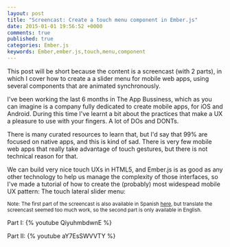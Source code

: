 ```yaml
---
layout: post
title: "Screencast: Create a touch menu component in Ember.js"
date: 2015-01-01 19:56:52 +0000
comments: true
published: true
categories: Ember.js
keywords: Ember,ember.js,touch,menu,component
---
```


This post will be short because the content is a screencast (with 2 parts), in which I cover how to create
a a slider menu for mobile web apps, using several components that are animated synchronously.

<!--more-->

I've been working the last 6 months in The App Bussiness, which as you can imagine is a company fully
dedicated to create mobile apps, for iOS and Android. During this time I've learnt a bit about the
practices that make a UX a pleasure to use with your fingers. A lot of DOs and DONTs.

There is many curated resources to learn that, but I'd say that 99% are focused on native apps, and this
is kind of sad. There is very few mobile web apps that really take advantage of touch gestures, but
there is not technical reason for that.

We can build very nice touch UXs in HTML5, and Ember.js is as good as any other technology to help us
manage the complexity of those interfaces, so I've made a tutorial of how to create the (probably) most
widespead mobile UX pattern: The touch lateral slider menu:

<small>Note: The first part of the screencast is also available in Spanish [here](https://www.youtube.com/watch?v=hG5-u3toVBE), but translate the screencast
seemed too much work, so the second part is only available in English.</small>

Part I:
{% youtube QiyuhmbdwnE %}

Part II:
{% youtube aY7EsSWVVTY %}

